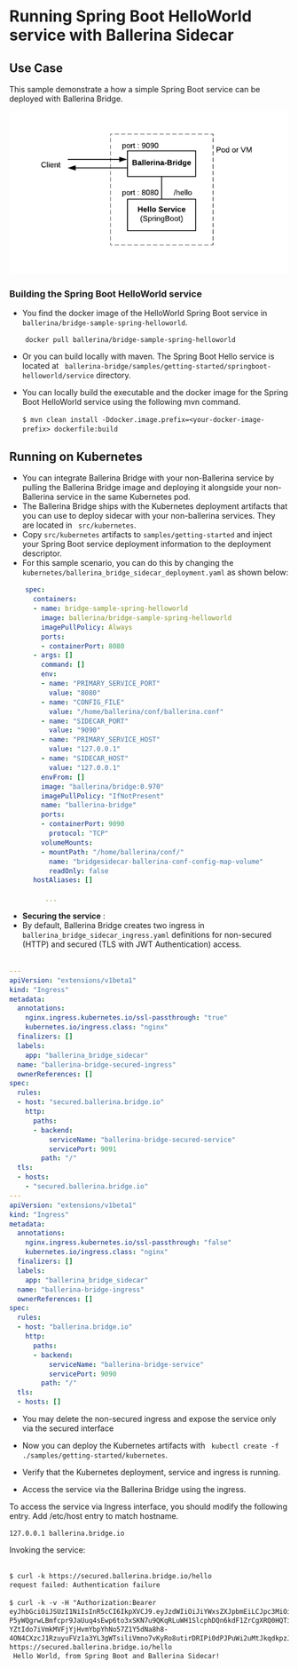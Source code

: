 # Running Spring Boot HelloWorld service with Ballerina Sidecar 

## Use Case 

This sample demonstrate a how a simple Spring Boot service can be deployed with Ballerina Bridge. 

![Ballerina Bridge with SpringBoot](images/getting_started.png "Ballerina Bridge with SpringBoot")


### Building the Spring Boot HelloWorld service 

- You find the docker image of the HelloWorld Spring Boot service in `` ballerina/bridge-sample-spring-helloworld``. 

``` 
    docker pull ballerina/bridge-sample-spring-helloworld
```
- Or you can build locally with maven. The Spring Boot Hello service is located at `` ballerina-bridge/samples/getting-started/springboot-helloworld/service`` directory.  

- You can locally build the executable and the docker image for the Spring Boot HelloWorld service using the following mvn command.  

    `` $ mvn clean install -Ddocker.image.prefix=<your-docker-image-prefix> dockerfile:build ``

## Running on Kubernetes  

- You can integrate Ballerina Bridge with your non-Ballerina service by pulling the Ballerina Bridge image and deploying it alongside your non-Ballerina service in the same Kubernetes pod. 
- The Ballerina Bridge ships with the Kubernetes deployment artifacts that you can use to deploy sidecar with your non-ballerina services. They are located in `` src/kubernetes``. 
- Copy ``src/kubernetes`` artifacts to `` samples/getting-started `` and inject your Spring Boot service deployment information to the deployment descriptor. 
- For this sample scenario, you can do this by changing the `` kubernetes/ballerina_bridge_sidecar_deployment.yaml `` as shown below:  

```yaml
    spec:
      containers:
      - name: bridge-sample-spring-helloworld
        image: ballerina/bridge-sample-spring-helloworld
        imagePullPolicy: Always
        ports:
        - containerPort: 8080
      - args: []
        command: []
        env:
        - name: "PRIMARY_SERVICE_PORT"
          value: "8080"
        - name: "CONFIG_FILE"
          value: "/home/ballerina/conf/ballerina.conf"
        - name: "SIDECAR_PORT"
          value: "9090"
        - name: "PRIMARY_SERVICE_HOST"
          value: "127.0.0.1"
        - name: "SIDECAR_HOST"
          value: "127.0.0.1"
        envFrom: []
        image: "ballerina/bridge:0.970"
        imagePullPolicy: "IfNotPresent"
        name: "ballerina-bridge"
        ports:
        - containerPort: 9090
          protocol: "TCP"
        volumeMounts:
        - mountPath: "/home/ballerina/conf/"
          name: "bridgesidecar-ballerina-conf-config-map-volume"
          readOnly: false
      hostAliases: []
         
         ... 
```

- **Securing the service** : 
- By default, Ballerina Bridge creates two ingress in `` ballerina_bridge_sidecar_ingress.yaml`` definitions for non-secured (HTTP) and secured (TLS with JWT Authentication) access.  

```yaml

---
apiVersion: "extensions/v1beta1"
kind: "Ingress"
metadata:
  annotations:
    nginx.ingress.kubernetes.io/ssl-passthrough: "true"
    kubernetes.io/ingress.class: "nginx"
  finalizers: []
  labels:
    app: "ballerina_bridge_sidecar"
  name: "ballerina-bridge-secured-ingress"
  ownerReferences: []
spec:
  rules:
  - host: "secured.ballerina.bridge.io"
    http:
      paths:
      - backend:
          serviceName: "ballerina-bridge-secured-service"
          servicePort: 9091
        path: "/"
  tls:
  - hosts:
    - "secured.ballerina.bridge.io"
---
apiVersion: "extensions/v1beta1"
kind: "Ingress"
metadata:
  annotations:
    nginx.ingress.kubernetes.io/ssl-passthrough: "false"
    kubernetes.io/ingress.class: "nginx"
  finalizers: []
  labels:
    app: "ballerina_bridge_sidecar"
  name: "ballerina-bridge-ingress"
  ownerReferences: []
spec:
  rules:
  - host: "ballerina.bridge.io"
    http:
      paths:
      - backend:
          serviceName: "ballerina-bridge-service"
          servicePort: 9090
        path: "/"
  tls:
  - hosts: []
```

- You may delete the non-secured ingress and expose the service only via the secured interface 
- Now you can deploy the Kubernetes artifacts with `` kubectl create -f ./samples/getting-started/kubernetes``.

- Verify that the Kubernetes deployment, service and ingress is running. 

- Access the service via the Ballerina Bridge using the ingress. 

To access the service via Ingress interface, you should modify the following entry. 
Add /etc/host entry to match hostname. 
```
127.0.0.1 ballerina.bridge.io
``` 
Invoking the service: 

```

$ curl -k https://secured.ballerina.bridge.io/hello
request failed: Authentication failure

$ curl -k -v -H "Authorization:Bearer eyJhbGciOiJSUzI1NiIsInR5cCI6IkpXVCJ9.eyJzdWIiOiJiYWxsZXJpbmEiLCJpc3MiOiJiYWxsZXJpbmEiLCJleHAiOjI4MTg0MTUwMTksImlhdCI6MTUyNDU3NTAxOSwianRpIjoiZjVhZGVkNTA1ODVjNDZmMmI4Y2EyMzNkMGMyYTNjOWQiLCJhdWQiOlsiYmFsbGVyaW5hIiwiYmFsbGVyaW5hLm9yZyIsImJhbGxlcmluYS5pbyJdfQ.X2mHWCr8A5UaJFvjSPUammACnTzFsTdre-P5yWQgrwLBmfcpr9JaUuq4sEwp6to3xSKN7u9QKqRLuWH1SlcphDQn6kdF1ZrCgXRQ0HQTilZQU1hllZ4c7yMNtMgMIaPgEBrStLX1Ufr6LpDkTA4VeaPCSqstHt9WbRzIoPQ1fCxjvHBP17ShiGPRza9p_Z4t897s40aQMKbKLqLQ8rEaYAcsoRBXYyUhb_PRS-YZtIdo7iVmkMVFjYjHvmYbpYhNo57Z1Y5dNa8h8-4ON4CXzcJ1RzuyuFVz1a3YL3gWTsiliVmno7vKyRo8utirDRIPi0dPJPuWi2uMtJkqdkpzJQ" https://secured.ballerina.bridge.io/hello
 Hello World, from Spring Boot and Ballerina Sidecar!
```

